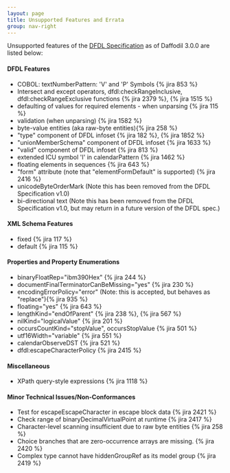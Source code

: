 ```yaml
---
layout: page
title: Unsupported Features and Errata
group: nav-right
---
```

<!--
{% comment %}
Licensed to the Apache Software Foundation (ASF) under one or more
contributor license agreements.  See the NOTICE file distributed with
this work for additional information regarding copyright ownership.
The ASF licenses this file to you under the Apache License, Version 2.0
(the "License"); you may not use this file except in compliance with
the License.  You may obtain a copy of the License at

http://www.apache.org/licenses/LICENSE-2.0

Unless required by applicable law or agreed to in writing, software
distributed under the License is distributed on an "AS IS" BASIS,
WITHOUT WARRANTIES OR CONDITIONS OF ANY KIND, either express or implied.
See the License for the specific language governing permissions and
limitations under the License.
{% endcomment %}
-->

Unsupported features of the [DFDL Specification](/docs/dfdl) as of Daffodil 3.0.0 are listed below:

#### DFDL Features

* COBOL: textNumberPattern: 'V' and 'P' Symbols {% jira 853 %}
* Intersect and except operators, dfdl:checkRangeInclusive, dfdl:checkRangeExclusive functions {% jira 2379 %}, {% jira 1515 %}
* defaulting of values for required elements - when unparsing {% jira 115 %}
* validation (when unparsing) {% jira 1582 %}
* byte-value entities (aka raw-byte entities){% jira 258 %}
* "type" component of DFDL infoset {% jira 182 %}, {% jira 1852 %}
* "unionMemberSchema" component of DFDL infoset {% jira 1633 %}
* "valid" component of DFDL infoset {% jira 813 %}
* extended ICU symbol 'I' in calendarPattern {% jira 1462 %}
* floating elements in sequences {% jira 643 %}
* "form" attribute (note that "elementFormDefault" is supported) {% jira 2416 %}
* unicodeByteOrderMark (Note this has been removed from the DFDL Specification v1.0)
* bi-directional text (Note this has been removed from the DFDL Specification v1.0,
  but may return in a future version of the DFDL spec.)
  
#### XML Schema Features

* fixed {% jira 117 %}
* default {% jira 115 %}

#### Properties and Property Enumerations

* binaryFloatRep="ibm390Hex" {% jira 244 %}
* documentFinalTerminatorCanBeMissing="yes" {% jira 230 %}
* encodingErrorPolicy="error" (Note: this is accepted, but behaves as "replace"){% jira 935 %}
* floating="yes" {% jira 643 %}
* lengthKind="endOfParent" {% jira 238 %}, {% jira 567 %}
* nilKind="logicalValue" {% jira 201 %}
* occursCountKind="stopValue", occursStopValue {% jira 501 %}
* utf16Width="variable" {% jira 551 %}
* calendarObserveDST {% jira 521 %}
* dfdl:escapeCharacterPolicy {% jira 2415 %}

#### Miscellaneous

* XPath query-style expressions {% jira 1118 %}

#### Minor Technical Issues/Non-Conformances

* Test for escapeEscapeCharacter in escape block data {% jira 2421 %}
* Check range of binaryDecimalVirtualPoint at runtime {% jira 2417 %}
* Character-level scanning insufficient due to raw byte entities {% jira 258 %}
* Choice branches that are zero-occurrence arrays are missing. {% jira 2420 %}
* Complex type cannot have hiddenGroupRef as its model group {% jira 2419 %}
